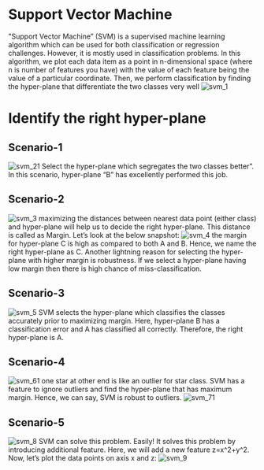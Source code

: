 # Support Vector Machine
"Support Vector Machine” (SVM) is a supervised machine learning algorithm which can be used for both classification or regression challenges. However,  it is mostly used in classification problems. In this algorithm, we plot each data item as a point in n-dimensional space (where n is number of features you have) with the value of each feature being the value of a particular coordinate. Then, we perform classification by finding the hyper-plane that differentiate the two classes very well
![svm_1](https://user-images.githubusercontent.com/23000971/33506650-de8f9ed0-d716-11e7-8310-56ef4dd15f82.png)

# Identify the right hyper-plane
## Scenario-1
![svm_21](https://user-images.githubusercontent.com/23000971/33506962-1f35d49e-d718-11e7-80e4-191abb7686ad.png)
Select the hyper-plane which segregates the two classes better”. In this scenario, hyper-plane “B” has excellently performed this job.
## Scenario-2
![svm_3](https://user-images.githubusercontent.com/23000971/33506957-1de601e0-d718-11e7-98e0-3de5e9a7852c.png)
maximizing the distances between nearest data point (either class) and hyper-plane will help us to decide the right hyper-plane. This distance is called as Margin. Let’s look at the below snapshot:
![svm_4](https://user-images.githubusercontent.com/23000971/33506958-1e2073de-d718-11e7-9e31-d3a7c9d9da18.png)
the margin for hyper-plane C is high as compared to both A and B. Hence, we name the right hyper-plane as C. Another lightning reason for selecting the hyper-plane with higher margin is robustness. If we select a hyper-plane having low margin then there is high chance of miss-classification.

## Scenario-3
![svm_5](https://user-images.githubusercontent.com/23000971/33506959-1e56f972-d718-11e7-8d37-ad59fe8cd84e.png)
SVM selects the hyper-plane which classifies the classes accurately prior to maximizing margin. Here, hyper-plane B has a classification error and A has classified all correctly. Therefore, the right hyper-plane is A.

## Scenario-4
![svm_61](https://user-images.githubusercontent.com/23000971/33506963-1f6c4740-d718-11e7-8e69-b376fbd28d94.png)
one star at other end is like an outlier for star class. SVM has a feature to ignore outliers and find the hyper-plane that has maximum margin. Hence, we can say, SVM is robust to outliers.
![svm_71](https://user-images.githubusercontent.com/23000971/33506964-1f9d78ec-d718-11e7-96a8-0bb22adfcc0a.png)

## Scenario-5
![svm_8](https://user-images.githubusercontent.com/23000971/33506960-1e8dd2f8-d718-11e7-98f0-639436ff4e4d.png)
SVM can solve this problem. Easily! It solves this problem by introducing additional feature. Here, we will add a new feature z=x^2+y^2. Now, let’s plot the data points on axis x and z:
![svm_9](https://user-images.githubusercontent.com/23000971/33506961-1ec4cf60-d718-11e7-93ad-c9560bed73fe.png)
